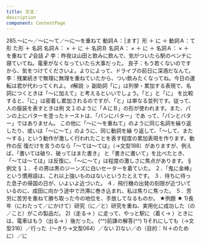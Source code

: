 ```yaml
---
title: 文法：
description
component: ContentPage
---
```



285.～に～／～に～て／～に～を重ねて
動詞Ａ：［ます］形 ＋ に ＋ 動詞Ａ：て形 た形 ＋ 名詞
名詞Ａ： × ＋ に ＋ 名詞Ｂ 名詞Ａ： × ＋ に ＋ 名詞Ａ： × ＋ を重ねて
♪会話 ♪
李：昨夜は山田と飲みに飲んで、気がついたら駅のベンチに寝ていてね。電車がなくなっていたら大事だった。 良子：もう若くないのですから、気をつけてくださいよ。よりによって、ドライブの前日に深酒だなんて。
李：残業続きで無理に無理を重ねていたから、つい飲みたくなってね。今日の運転は君が代わってくれよ。
♯解説 ♭
副助詞「に」は列挙・累加する表現で、名詞につくときは「～に加えて」と考えるといいでしょう。「と」と「に」 を比較すると、「に」は密着し累加されるのですが、「と」は単なる並列です。従って、人の服装を表すときは例 文１のように「ＡにＢ」の形が使われます。また、パンの上にバターを塗ったトーストは、「パンにバター」であ って、「パンとバター」ではありません。
この他に「～に～を重ねて」のように同じ名詞を繰り返したり、或いは「～に～て」のように、同じ動詞を繰 り返して、「～して、また～する」という動作が激しく行われたことを表す程度の累加表現を作ります。動作の反 復だけを言うのなら「～ては～ては」（→文型188）がありますが、例えば、「書いては破り、破ってはまた書き」 と「書きに書いて」を比べたとき、「～ては～ては」は反復に、「～に～て」は程度の激しさに焦点があります。
§例文 §
１．その男は黒のジーンズに白いセーターを着ていた。
２．「鬼に金棒」という慣用語は、これ以上強いものはないというたとえです。
３．待ちに待った息子の帰国の日が、いよいよ近づいた。
４．飛行機の出発の刻限が近づいているのに、成田に向かう途中で渋滞に巻き込まれ、私は焦りに焦った。
５．苦労に苦労を重ねて勝ち取った今の地位を、手放してなるものか。
★例題 ★
1)長年（にわたって／にかけて）研究（に／と）研究を重ね、実用化に成功した（の／こと）がこの製品だ。
2)（走る→ ）に走って、やっと駅に（着く→ ）ときには、電車はもう（出る→ ）後だった。
(^^)前課の解答(^^)
1)それにしても（→文型316）／行った（～きり→文型064）／ない
2)ない／の（目的：Ｎ＋のために）／に
